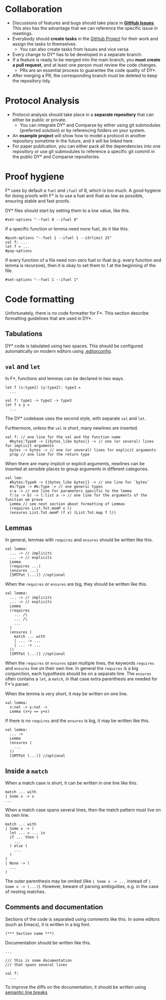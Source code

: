 # Collaboration

- Discussions of features and bugs should take place in [**GitHub Issues**](https://github.com/REPROSEC/dolev-yao-star-extrinsic/issues). This also has the advantage that we can reference the specific issue in meetings.
- Everybody should **create tasks** in the [GitHub Project](https://github.com/orgs/REPROSEC/projects/1) for their work and assign the tasks to themselves.
    - You can also create tasks from Issues and vice versa
- Every change to DY* has to be developed in a separate branch.
- If a feature is ready to be merged into the main branch, you **must create a pull request**, and at least one person must review the code changes.
    - PRs are an essential process to guarantee the code quality of DY*.
- After merging a PR, the corresponding branch must be deleted to keep the repository tidy.

# Protocol Analysis

- Protocol analysis should take place in a **separate repository** that can either be public or private.
    - You can integrate DY* and Comparse by either using git submodules (preferred solution) or by referencing folders on your system.
- An **example project** will show how to model a protocol in another repository sometime in the future, and it will be linked here.
- For paper publication, you can either pack all the dependencies into one repository or use git submodules to reference a specific git commit in the public DY* and Comparse repositories.

# Proof hygiene

F\* uses by default a `fuel` and `ifuel` of 8, which is too much.
A good hygiene for doing proofs with F\* is to use a fuel and ifuel as low as possible,
ensuring stable and fast proofs.

DY\* files should start by setting them to a low value, like this.

```fstar
#set-options "--fuel 0 --ifuel 0"
```

If a specific function or lemma need more fuel, do it like this.

```fstar
#push-options "--fuel 1 --ifuel 1 --z3rlimit 25"
val f: ...
let f = ...
#pop-options
```

If every function of a file need non-zero fuel or ifuel
(e.g. every function and lemma is recursive),
then it is okay to set them to 1 at the beginning of the file.

```fstar
#set-options "--fuel 1 --ifuel 1"
```

# Code formatting

Unfortunately, there is no code formatter for F\*.
This section describe formatting guidelines that are used in DY\*.

## Tabulations

DY\* code is tabulated using two spaces.
This should be configured automatically on modern editors using [.editorconfig](https://editorconfig.org/).

## `val` and `let`

In F\*, functions and lemmas can be declared in two ways.

```fstar
let f (x:type1) (y:type2): type3 =
  ...

val f: type1 -> type2 -> type3
let f x y =
  ...
```

The DY\* codebase uses the second style, with separate `val` and `let`.

Furthermore, unless the `val` is short, many newlines are inserted.

```fstar
val f: // one line for the val and the function name
  #bytes:Type0 -> {|bytes_like bytes|} -> // one (or several) lines for implicit arguments
  bytes -> bytes -> // one (or several) lines for explicit arguments
  prop // one line for the return type
```

When there are many implicit or explicit arguments,
newlines can be inserted at sensible places
to group arguments in different categories.

```fstar
val lem:
  #bytes:Type0 -> {|bytes_like bytes|} -> // one line for `bytes`
  #a:Type -> #b:Type -> // one generic types
  x:a -> // one line for parameters specific to the lemma
  f:(a -> b) -> l:list a -> // one line for the arguments of the function we prove
  Lemma // see next section about formatting of Lemmas
  (requires List.Tot.memP x l)
  (ensures List.Tot.memP (f x) (List.Tot.map f l))
```

## Lemmas

In general, lemmas with `requires` and `ensures` should be written like this.

```fstar
val lemma:
  ... -> // implicits
  ... -> // explicits
  Lemma
  (requires ...)
  (ensures ...)
  [SMTPat (...)] //optional
```

When the `requires` or `ensures` are big, they should be written like this.

```fstar
val lemma:
  ... -> // implicits
  ... -> // explicits
  Lemma
  (requires
    ... /\
    ... /\
    ...
  )
  (ensures (
    match ... with
    | ... -> ...
    | ... -> ...
  ))
  [SMTPat (...)] //optional
```

When the `requires` or `ensures` span multiple lines,
the keywords `requires` and `ensures` live on their own line.
In general the `requires` is a big conjunction,
each hypothesis should be on a separate line.
The `ensures` often contains a `let`, a `match`,
in that case extra parenthesis are needed for F\*'s parser.

When the lemma is very short, it may be written on one line.

```fstar
val lemma:
  x:nat -> y:nat ->
  Lemma (x+y == y+x)
```

If there is no `requires` and the `ensures` is big, it may be written like this.

```fstar
val lemma:
  ... ->
  Lemma
  (ensures (
    ...
  ))
  [SMTPat (...)] //optional
```

## Inside a `match`

When a match case is short, it can be written in one line like this.

```fstar
match ... with
| Some x -> x
...
```

When a match case spans several lines, then the match pattern must live on its own line.

```fstar
match ... with
| Some x -> (
  let ... = ... in
  if ... then (
    ...
  ) else (
    ...
  )
)
| None -> (
  ...
)
```

The outer parenthesis may be omited (like `| Some x -> ...` instead of `| Some x -> (...)`).
However, beware of parsing ambiguities, e.g. in the case of nesting matches.

## Comments and documentation

Sections of the code is separated using comments like this.
In some editors (such as Emacs), it is written in a big font.

```fstar
(*** Section name ***)
```

Documentation should be written like this.

```fstar
...

/// this is some documentation
/// that spans several lines

val f:
  ...
```

To improve the diffs on the documentation,
it should be written using [semantic line breaks](https://sembr.org/).
